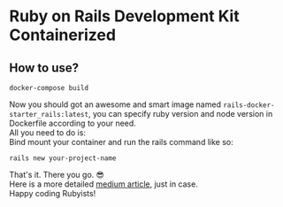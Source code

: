 # Ruby on Rails Development Kit Containerized

## How to use?

```shell
docker-compose build
```
Now you should got an awesome and smart image named `rails-docker-starter_rails:latest`, you can specify ruby version and node version in Dockerfile according to your need.  
All you need to do is:  
Bind mount your container and run the rails command like so:  
```shell
rails new your-project-name
```

That's it. There you go. 😎  
Here is a more detailed [medium article](https://medium.com/@crazyoptimist/how-to-develop-rails-application-using-docker-a-present-for-rubyists-from-a-docker-fan-with-love-343b386a5528), just in case.  
Happy coding Rubyists!
